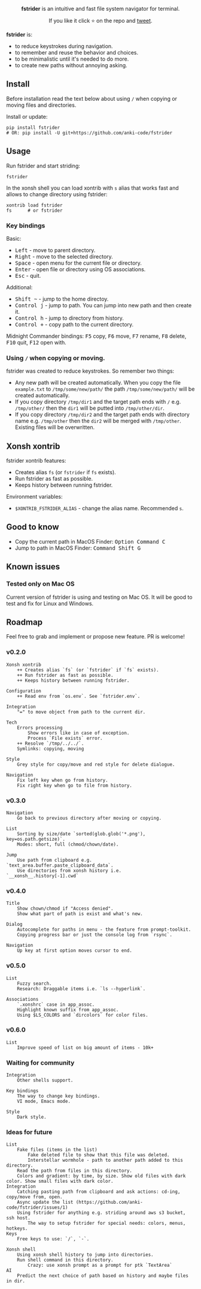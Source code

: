 <p align="center">
<b>fstrider</b> is an intuitive and fast file system navigator for terminal.
</p>

<p align="center">  
If you like it click ⭐ on the repo and <a href="https://twitter.com/intent/tweet?text=Nice%20file%20system%20navigator!&url=https://github.com/anki-code/fstrider" target="_blank">tweet</a>.
</p>


**fstrider** is:
* to reduce keystrokes during navigation.
* to remember and reuse the behavior and choices.
* to be minimalistic until it's needed to do more.
* to create new paths without annoying asking.


## Install

Before installation read the text below about using `/` when copying or moving files and directories.

Install or update:

```xsh
pip install fstrider
# OR: pip install -U git+https://github.com/anki-code/fstrider
```

## Usage
Run fstrider and start striding:
```xsh
fstrider
```

In the xonsh shell you can load xontrib with `s` alias that works fast and allows to change directory using fstrider:
```xsh
xontrib load fstrider
fs      # or fstrider
```

### Key bindings

Basic:

* <kbd>Left</kbd> - move to parent directory.
* <kbd>Right</kbd> - move to the selected directory.
* <kbd>Space</kbd> - open menu for the current file or directory.
* <kbd>Enter</kbd> - open file or directory using OS associations.
* <kbd>Esc</kbd> - quit.

Additional:

* <kbd>Shift ~</kbd> - jump to the home directoy.
* <kbd>Control j</kbd> - jump to path. You can jump into new path and then create it.
* <kbd>Control h</kbd> - jump to directory from history.
* <kbd>Control +</kbd> - copy path to the current directory.

Midnight Commander bindings: <kbd>F5</kbd> copy, <kbd>F6</kbd> move, <kbd>F7</kbd> rename, <kbd>F8</kbd> delete, <kbd>F10</kbd> quit, <kbd>F12</kbd> open with.

### Using `/` when copying or moving.

fstrider was created to reduce keystrokes. So remember two things:
* Any new path will be created automatically. When you copy the file `example.txt` to `/tmp/some/new/path/` the path `/tmp/some/new/path/` will be created automatically.
* If you copy directory `/tmp/dir1` and the target path ends with `/` e.g. `/tmp/other/` then the `dir1` will be putted into `/tmp/other/dir`.
* If you copy directory `/tmp/dir2` and the target path ends with directory name e.g. `/tmp/other` then the `dir2` will be merged with `/tmp/other`. Existing files will be overwritten.

## Xonsh xontrib

fstrider xontrib features:
* Creates alias `fs` (or `fstrider` if `fs` exists).
* Run fstrider as fast as possible.
* Keeps history between running fstrider.

Environment variables:
* `$XONTRIB_FSTRIDER_ALIAS` - change the alias name. Recommended `s`.

## Good to know

* Copy the current path in MacOS Finder: <kbd>Option Command C</kbd>
* Jump to path in MacOS Finder: <kbd>Command Shift G</kbd>

## Known issues

### Tested only on Mac OS

Current version of fstrider is using and testing on Mac OS. It will be good to test and fix for Linux and Windows.

## Roadmap

Feel free to grab and implement or propose new feature. PR is welcome!

### v0.2.0
```
Xonsh xontrib
    ++ Creates alias `fs` (or `fstrider` if `fs` exists).
    ++ Run fstrider as fast as possible.
    ++ Keeps history between running fstrider.

Configuration
    ++ Read env from `os.env`. See `fstrider.env`.

Integration
    "=" to move object from path to the current dir.

Tech
    Errors processing
        Show errors like in case of exception.
        Process `File exists` error.
    ++ Resolve `/tmp/../../`.
    Symlinks: copying, moving   
    
Style
    Grey style for copy/move and red style for delete dialogue. 
    
Navigation
    Fix left key when go from history.    
    Fix right key when go to file from history.
```

### v0.3.0

```
Navigation
    Go back to previous directory after moving or copying.
    
List
    Sorting by size/date `sorted(glob.glob('*.png'), key=os.path.getsize)`.
    Modes: short, full (chmod/chown/date). 

Jump
    Use path from clipboard e.g. `text_area.buffer.paste_clipboard_data`.
    Use directories from xonsh history i.e. `__xonsh__.history[-1].cwd`
```

### v0.4.0
```
Title
    Show chown/chmod if "Access denied".
    Show what part of path is exist and what's new.
    
Dialog
    Autocomplete for paths in menu - the feature from prompt-toolkit.
    Copying progress bar or just the console log from `rsync`.

Navigation
    Up key at first option moves cursor to end.
```

### v0.5.0
```
List
    Fuzzy search.
    Research: Draggable items i.e. `ls --hyperlink`.
    
Associations
    `.xonshrc` case in app_assoc.
    Highlight known suffix from app_assoc.
    Using $LS_COLORS and `dircolors` for color files.    
```

### v0.6.0
```
List
    Improve speed of list on big amount of items - 10k+
```

### Waiting for community

```
Integration
    Other shells support.
    
Key bindings
    The way to change key bindings.
    VI mode, Emacs mode.
    
Style
    Dark style.
```

### Ideas for future
```
List
    Fake files (items in the list)
        Fake deleted file to show that this file was deleted.
        Interstellar wormhole - path to another path added to this directory.
    Read the path from files in this directory.
    Colors and gradient: by time, by size. Show old files with dark color. Show small files with dark color.
Integration
    Catching pasting path from clipboard and ask actions: cd-ing, copy/move from, open.
    Async update the list (https://github.com/anki-code/fstrider/issues/1)
    Using fstrider for anything e.g. striding around aws s3 bucket, ssh host.
        The way to setup fstrider for special needs: colors, menus, hotkeys.
Keys
    Free keys to use: `/`, `-`.
    
Xonsh shell
    Using xonsh shell history to jump into directories.
    Run shell command in this directory.
        Crazy: use xonsh prompt as a prompt for ptk `TextArea`
AI
    Predict the next choice of path based on history and maybe files in dir.
```
